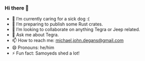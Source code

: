 ### Hi there 👋

- 🔭 I’m currently caring for a sick dog :(
- 🌱 I’m preparing to publish some Rust crates.
- 👯 I’m looking to collaborate on anything Tegra or Jeep related.
- 💬 Ask me about Tegra.
- 📫 How to reach me: michael.john.degans@gmail.com
- 😄 Pronouns: he/him
- ⚡ Fun fact: Samoyeds shed a lot!
